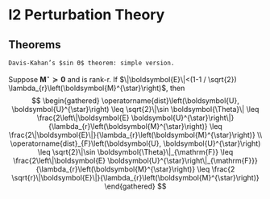 # l2 Perturbation Theory

## Theorems
```{note}
Davis-Kahan’s $sin Θ$ theorem: simple version.
```

Suppose $\boldsymbol{M}^{\star} \succeq \mathbf{0}$ and is rank-r. If $\|\boldsymbol{E}\|<(1-1 / \sqrt{2}) \lambda_{r}\left(\boldsymbol{M}^{\star}\right)$, then
$$
\begin{gathered}
\operatorname{dist}\left(\boldsymbol{U}, \boldsymbol{U}^{\star}\right) \leq \sqrt{2}\|\sin \boldsymbol{\Theta}\| \leq \frac{2\left\|\boldsymbol{E} \boldsymbol{U}^{\star}\right\|}{\lambda_{r}\left(\boldsymbol{M}^{\star}\right)} \leq \frac{2\|\boldsymbol{E}\|}{\lambda_{r}\left(\boldsymbol{M}^{\star}\right)} \\
\operatorname{dist}_{F}\left(\boldsymbol{U}, \boldsymbol{U}^{\star}\right) \leq \sqrt{2}\|\sin \boldsymbol{\Theta}\|_{\mathrm{F}} \leq \frac{2\left\|\boldsymbol{E} \boldsymbol{U}^{\star}\right\|_{\mathrm{F}}}{\lambda_{r}\left(\boldsymbol{M}^{\star}\right)} \leq \frac{2 \sqrt{r}\|\boldsymbol{E}\|}{\lambda_{r}\left(\boldsymbol{M}^{\star}\right)}
\end{gathered}
$$